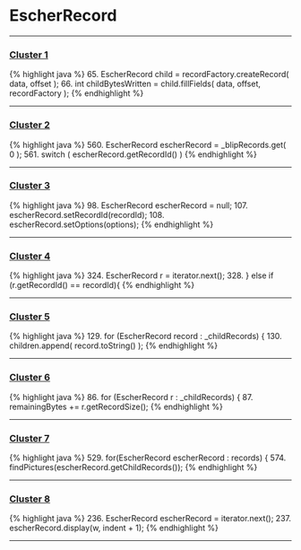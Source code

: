 # EscherRecord

***

### [Cluster 1](./1)
{% highlight java %}
65. EscherRecord child = recordFactory.createRecord( data, offset );
66. int childBytesWritten = child.fillFields( data, offset, recordFactory );
{% endhighlight %}

***

### [Cluster 2](./2)
{% highlight java %}
560. EscherRecord escherRecord = _blipRecords.get( 0 );
561. switch ( escherRecord.getRecordId() )
{% endhighlight %}

***

### [Cluster 3](./3)
{% highlight java %}
98. EscherRecord escherRecord = null;
107. escherRecord.setRecordId(recordId);
108. escherRecord.setOptions(options);
{% endhighlight %}

***

### [Cluster 4](./4)
{% highlight java %}
324. EscherRecord r = iterator.next();
328. } else if (r.getRecordId() == recordId){
{% endhighlight %}

***

### [Cluster 5](./5)
{% highlight java %}
129. for (EscherRecord record : _childRecords) {
130.     children.append( record.toString() );
{% endhighlight %}

***

### [Cluster 6](./6)
{% highlight java %}
86. for (EscherRecord r : _childRecords) {
87.     remainingBytes += r.getRecordSize();
{% endhighlight %}

***

### [Cluster 7](./7)
{% highlight java %}
529. for(EscherRecord escherRecord : records) {
574.    findPictures(escherRecord.getChildRecords());
{% endhighlight %}

***

### [Cluster 8](./8)
{% highlight java %}
236. EscherRecord escherRecord = iterator.next();
237. escherRecord.display(w, indent + 1);
{% endhighlight %}

***

